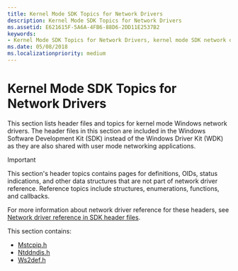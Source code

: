 ```yaml
---
title: Kernel Mode SDK Topics for Network Drivers
description: Kernel Mode SDK Topics for Network Drivers
ms.assetid: E621615F-5A6A-4FB6-88D6-2DD11E2537B2
keywords:
- Kernel Mode SDK Topics for Network Drivers, kernel mode SDK network drivers, kernel mode Windows SDK network drivers, kernel mode Microsoft Windows SDK network drivers
ms.date: 05/08/2018
ms.localizationpriority: medium
---
```


# Kernel Mode SDK Topics for Network Drivers

This section lists header files and topics for kernel mode Windows network drivers. The header files in this section are included in the Windows Software Development Kit (SDK) instead of the Windows Driver Kit (WDK) as they are also shared with user mode networking applications.

> [!IMPORTANT]
> This section's header topics contains pages for definitions, OIDs, status indications, and other data structures that are not part of network driver reference. Reference topics include structures, enumerations, functions, and callbacks. 
>
> For more information about network driver reference for these headers, see [Network driver reference in SDK header files](https://msdn.microsoft.com/library/windows/hardware/mt808525).

This section contains:

* [Mstcpip.h](mstcpip-h.md)
* [Ntddndis.h](ntddndis-h.md)
* [Ws2def.h](ws2def-h.md)

